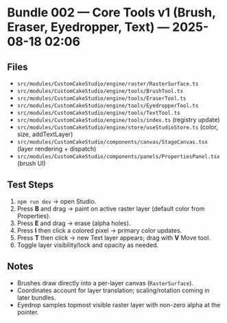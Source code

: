 # Bundle 002 — Core Tools v1 (Brush, Eraser, Eyedropper, Text) — 2025-08-18 02:06

## Files
- `src/modules/CustomCakeStudio/engine/raster/RasterSurface.ts`
- `src/modules/CustomCakeStudio/engine/tools/BrushTool.ts`
- `src/modules/CustomCakeStudio/engine/tools/EraserTool.ts`
- `src/modules/CustomCakeStudio/engine/tools/EyedropperTool.ts`
- `src/modules/CustomCakeStudio/engine/tools/TextTool.ts`
- `src/modules/CustomCakeStudio/engine/tools/index.ts` (registry update)
- `src/modules/CustomCakeStudio/engine/store/useStudioStore.ts` (color, size, addTextLayer)
- `src/modules/CustomCakeStudio/components/canvas/StageCanvas.tsx` (layer rendering + dispatch)
- `src/modules/CustomCakeStudio/components/panels/PropertiesPanel.tsx` (brush UI)

## Test Steps
1. `npm run dev` → open Studio.
2. Press **B** and drag → paint on active raster layer (default color from Properties).
3. Press **E** and drag → erase (alpha holes).
4. Press **I** then click a colored pixel → primary color updates.
5. Press **T** then click → new Text layer appears; drag with **V** Move tool.
6. Toggle layer visibility/lock and opacity as needed.

## Notes
- Brushes draw directly into a per-layer canvas (`RasterSurface`).
- Coordinates account for layer translation; scaling/rotation coming in later bundles.
- Eyedrop samples topmost visible raster layer with non-zero alpha at the pointer.
